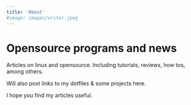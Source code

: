 ```yaml
---
title: 'About'
#image: images/writer.jpeg
---
```


# Opensource programs and news
Articles on linux and opensource. Including tutorials, reviews, how tos, among
others.

Will also post links to my dotfiles & some projects here.

I hope you find my articles useful.
